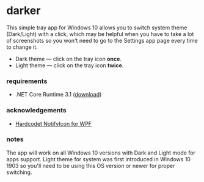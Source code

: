 # darker
This simple tray app for Windows 10 allows you to switch system theme (Dark/Light) with a click, which may be helpful when you have to take a lot of screenshots so you won't need to go to the Settings app page every time to change it. 

- Dark theme — click on the tray icon **once**.
- Light theme — click on the tray icon **twice**.

### requirements

- .NET Core Runtime 3.1 ([download](https://dotnet.microsoft.com/download/dotnet-core/current/runtime))

### acknowledgements

- [Hardcodet NotifyIcon for WPF](https://github.com/hardcodet/wpf-notifyicon)

### notes

The app will work on all Windows 10 versions with Dark and Light mode for apps support. Light theme for system was first introduced in Windows 10 1903 so you'll need to be using this OS version or newer for proper switching. 
